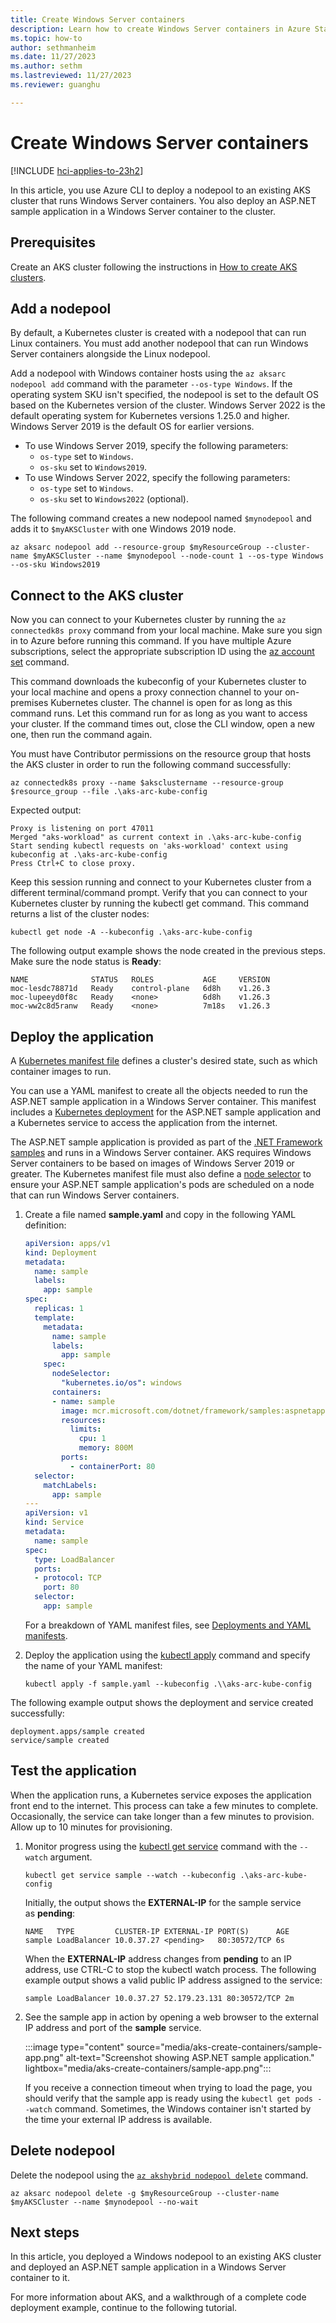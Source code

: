 ```yaml
---
title: Create Windows Server containers
description: Learn how to create Windows Server containers in Azure Stack HCI.
ms.topic: how-to
author: sethmanheim
ms.date: 11/27/2023
ms.author: sethm 
ms.lastreviewed: 11/27/2023
ms.reviewer: guanghu

---
```


# Create Windows Server containers

[!INCLUDE [hci-applies-to-23h2](includes/hci-applies-to-23h2.md)]

In this article, you use Azure CLI to deploy a nodepool to an existing AKS cluster that runs Windows Server containers. You also deploy an
ASP.NET sample application in a Windows Server container to the cluster.

## Prerequisites

Create an AKS cluster following the instructions in [How to create AKS clusters](aks-create-clusters-cli.md).

## Add a nodepool

By default, a Kubernetes cluster is created with a nodepool that can run Linux containers. You must add another nodepool that can run Windows Server containers alongside the Linux nodepool.

Add a nodepool with Windows container hosts using the `az aksarc nodepool add` command with the parameter `--os-type Windows`. If the operating system SKU isn't specified, the nodepool is set to the default OS based on the Kubernetes version of the cluster. Windows Server 2022 is the default operating system for Kubernetes versions 1.25.0 and higher. Windows Server 2019 is the default OS for earlier versions.

- To use Windows Server 2019, specify the following parameters:
  - `os-type` set to `Windows`.
  - `os-sku` set to `Windows2019`.
- To use Windows Server 2022, specify the following parameters:
  - `os-type` set to `Windows`.
  - `os-sku` set to `Windows2022` (optional).

The following command creates a new nodepool named `$mynodepool` and adds it to `$myAKSCluster` with one Windows 2019 node.

```azurecli
az aksarc nodepool add --resource-group $myResourceGroup --cluster-name $myAKSCluster --name $mynodepool --node-count 1 --os-type Windows --os-sku Windows2019
```

## Connect to the AKS cluster

Now you can connect to your Kubernetes cluster by running the `az connectedk8s proxy` command from your local machine. Make sure you sign in to Azure before running this command. If you have multiple Azure subscriptions, select the appropriate subscription ID using the [az account set](/cli/azure/account#az-account-set) command.

This command downloads the kubeconfig of your Kubernetes cluster to your local machine and opens a proxy connection channel to your on-premises Kubernetes cluster. The channel is open for as long as this command runs. Let this command run for as long as you want to access your cluster. If the command times out, close the CLI window, open a new one, then run the command again.

You must have Contributor permissions on the resource group that hosts the AKS cluster in order to run the following command successfully:

```azurecli
az connectedk8s proxy --name $aksclustername --resource-group $resource_group --file .\aks-arc-kube-config
```

Expected output:

```output
Proxy is listening on port 47011
Merged "aks-workload" as current context in .\aks-arc-kube-config
Start sending kubectl requests on 'aks-workload' context using kubeconfig at .\aks-arc-kube-config
Press Ctrl+C to close proxy.
```

Keep this session running and connect to your Kubernetes cluster from a different terminal/command prompt. Verify that you can connect to your Kubernetes cluster by running the kubectl get command. This command returns a list of the cluster nodes:

```azurecli
kubectl get node -A --kubeconfig .\aks-arc-kube-config
```

The following output example shows the node created in the previous steps. Make sure the node status is **Ready**:

```output
NAME              STATUS   ROLES           AGE     VERSION
moc-lesdc78871d   Ready    control-plane   6d8h    v1.26.3
moc-lupeeyd0f8c   Ready    <none>          6d8h    v1.26.3
moc-ww2c8d5ranw   Ready    <none>          7m18s   v1.26.3
```

## Deploy the application

A [Kubernetes manifest file](kubernetes-concepts.md#deployments) defines a cluster's desired state, such as which container images to run.

You can use a YAML manifest to create all the objects needed to run the ASP.NET sample application in a Windows Server container. This manifest includes a [Kubernetes deployment](kubernetes-concepts.md#deployments) for the ASP.NET sample application and a Kubernetes service to access the application from the internet.

The ASP.NET sample application is provided as part of the [.NET Framework samples](https://hub.docker.com/_/microsoft-dotnet-framework-samples/) and runs in a Windows Server container. AKS requires Windows Server containers to be based on images of Windows Server 2019 or greater. The Kubernetes manifest file must also define a [node selector](https://kubernetes.io/docs/concepts/configuration/assign-pod-node/) to ensure your ASP.NET sample application's pods are scheduled on a node that can run Windows Server containers.

1. Create a file named **sample.yaml** and copy in the following YAML definition:

   ```yml
   apiVersion: apps/v1
   kind: Deployment
   metadata:
     name: sample
     labels:
       app: sample
   spec:
     replicas: 1
     template:
       metadata:
         name: sample
         labels:
           app: sample
       spec:
         nodeSelector:
           "kubernetes.io/os": windows
         containers:
         - name: sample
           image: mcr.microsoft.com/dotnet/framework/samples:aspnetapp
           resources:
             limits:
               cpu: 1
               memory: 800M
           ports:
             - containerPort: 80
     selector:
       matchLabels:
         app: sample
   ---
   apiVersion: v1
   kind: Service
   metadata:
     name: sample
   spec:
     type: LoadBalancer
     ports:
     - protocol: TCP
       port: 80
     selector:
       app: sample
   ```

   For a breakdown of YAML manifest files, see [Deployments and YAML manifests](/azure/aks/concepts-clusters-workloads#deployments-and-yaml-manifests).

1. Deploy the application using the [kubectl apply](https://kubernetes.io/docs/reference/generated/kubectl/kubectl-commands#apply) command and specify the name of your YAML manifest:

   ```azurecli
   kubectl apply -f sample.yaml --kubeconfig .\\aks-arc-kube-config
   ```

The following example output shows the deployment and service created successfully:

```output
deployment.apps/sample created
service/sample created
```

## Test the application

When the application runs, a Kubernetes service exposes the application front end to the internet. This process can take a few minutes to complete. Occasionally, the service can take longer than a few minutes to provision. Allow up to 10 minutes for provisioning.

1. Monitor progress using the [kubectl get service](https://kubernetes.io/docs/reference/generated/kubectl/kubectl-commands#get) command with the `--watch` argument.

   ```azurecli
   kubectl get service sample --watch --kubeconfig .\aks-arc-kube-config
   ```

   Initially, the output shows the **EXTERNAL-IP** for the sample service as **pending**:

   ```output
   NAME   TYPE         CLUSTER-IP EXTERNAL-IP PORT(S)      AGE
   sample LoadBalancer 10.0.37.27 <pending>   80:30572/TCP 6s
   ```

   When the **EXTERNAL-IP** address changes from **pending** to an IP address, use CTRL-C to stop the kubectl watch process. The following example output shows a valid public IP address assigned to the service:

   ```output
   sample LoadBalancer 10.0.37.27 52.179.23.131 80:30572/TCP 2m
   ```

1. See the sample app in action by opening a web browser to the external IP address and port of the **sample** service.

   :::image type="content" source="media/aks-create-containers/sample-app.png" alt-text="Screenshot showing ASP.NET sample application." lightbox="media/aks-create-containers/sample-app.png":::

   If you receive a connection timeout when trying to load the page, you should verify that the sample app is ready using the `kubectl get pods --watch` command. Sometimes, the Windows container isn't started by the time your external IP address is available.

## Delete nodepool

Delete the nodepool using the [`az akshybrid nodepool delete`](/cli/azure/group#az_group_delete) command.

```azurecli
az aksarc nodepool delete -g $myResourceGroup --cluster-name $myAKSCluster --name $mynodepool --no-wait
```

## Next steps

In this article, you deployed a Windows nodepool to an existing AKS cluster and deployed an ASP.NET sample application in a Windows Server
container to it.

For more information about AKS, and a walkthrough of a complete code deployment example, continue to the following tutorial.
